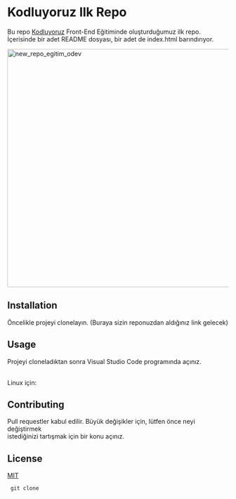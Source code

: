 # Kodluyoruz Ilk Repo
Bu repo [Kodluyoruz](https://www.kodluyoruz.org/) Front-End Eğitiminde oluşturduğumuz ilk repo. İçerisinde bir adet
README dosyası, bir adet de index.html barındırıyor.

<img width="542" alt="new_repo_egitim_odev" src="https://user-images.githubusercontent.com/32762745/146924443-81a9eda7-ff1a-4559-831e-f70c07a1e007.png">


## Installation
Öncelikle projeyi clonelayın. (Buraya sizin reponuzdan aldığınız link gelecek)

## Usage
Projeyi cloneladıktan sonra Visual Studio Code programında açınız.

<br/>Linux için:

## Contributing

Pull requestler kabul edilir. Büyük değişikler için, lütfen önce neyi değiştirmek <br/>
istediğinizi tartışmak için bir konu açınız.
## License
[MIT](https://www.mit.edu/~amini/LICENSE.md)

<code> git clone 
